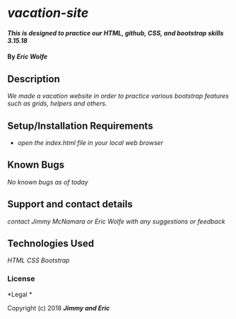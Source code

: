 # _vacation-site_

#### _This is designed to practice our HTML, github, CSS, and bootstrap skills 3.15.18_

#### By _**Eric Wolfe**_

## Description

_We made a vacation website in order to practice various bootstrap features such as grids, helpers and others._

## Setup/Installation Requirements

* _open the index.html file in your local web browser_

## Known Bugs

_No known bugs as of today_

## Support and contact details

_contact Jimmy McNamara or Eric Wolfe with any suggestions or feedback_

## Technologies Used

_HTML_
_CSS_
_Bootstrap_

### License

*Legal *

Copyright (c) 2018 **_Jimmy and Eric_**
